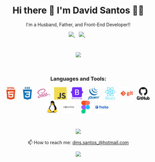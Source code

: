 <h1 align='center'>
  Hi there 👋 I'm David Santos 👨‍💻
</h1>

<p align='center'>
  I'm a Husband, Father, and Front-End Developer!!
</p>

<p align='center'>
  <a href="https://www.linkedin.com/in/david-santos-412902161/">
    <img src="https://img.shields.io/badge/linkedin-%230077B5.svg?&style=for-the-badge&logo=linkedin&logoColor=white" />
  </a>&nbsp;&nbsp;
  <a href="https://www.instagram.com/devcode21/">
    <img src="https://img.shields.io/badge/instagram-%23E4405F.svg?&style=for-the-badge&logo=instagram&logoColor=white" />        
  </a>&nbsp;&nbsp;
</p>
&nbsp;

<p align='center'>
  <a href="https://github.com/anuraghazra/github-readme-stats">
   <img src="https://github-readme-stats.vercel.app/api?username=dmssantos&count_private=true&show_icons=true&theme=highcontrast" />
  </a>
</p>

&nbsp;

<h3 align="center">
  Languages and Tools:
</h3>

<p align="center">
  <img src="https://github.com/devicons/devicon/blob/master/icons/html5/html5-plain-wordmark.svg" alt="html5" width="40" height="40"/>&nbsp;&nbsp;
  <img src="https://github.com/devicons/devicon/blob/master/icons/css3/css3-plain-wordmark.svg" alt="css3" width="40" height="40"/>&nbsp;&nbsp;
  <img src="https://github.com/devicons/devicon/blob/master/icons/sass/sass-original.svg" alt="sass" width="40" height="40"/>&nbsp;&nbsp;
  <img src="https://github.com/devicons/devicon/blob/master/icons/javascript/javascript-original.svg" alt="javascript" width="40" height="40"/>&nbsp;&nbsp;
  <img src="https://github.com/devicons/devicon/blob/master/icons/bootstrap/bootstrap-plain-wordmark.svg" alt="bootstrap" width="40" height="40"/>&nbsp;&nbsp;
  <img src="https://github.com/devicons/devicon/blob/master/icons/jquery/jquery-plain-wordmark.svg" alt="jquery" width="40" height="40"/>&nbsp;&nbsp;
  <img src="https://github.com/devicons/devicon/blob/master/icons/react/react-original-wordmark.svg" alt="react" width="40" height="40"/>&nbsp;&nbsp;
  <img src="https://github.com/devicons/devicon/blob/master/icons/git/git-plain-wordmark.svg" alt="git" width="40" height="40"/>&nbsp;&nbsp;
  <img src="https://github.com/devicons/devicon/blob/master/icons/github/github-original-wordmark.svg" alt="github" width="40" height="40" />&nbsp;&nbsp;
  <img src="https://github.com/devicons/devicon/blob/master/icons/linux/linux-original.svg" alt="linux" width="40" height="40"/>&nbsp;&nbsp;
  <img src="https://github.com/devicons/devicon/blob/master/icons/codepen/codepen-original-wordmark.svg" alt="codepen" width="40" height="40"/>&nbsp;&nbsp;
  <img src="https://github.com/devicons/devicon/blob/master/icons/figma/figma-original.svg" alt="figma" width="40" height="40"/>&nbsp;&nbsp;
  <img src="https://github.com/devicons/devicon/blob/master/icons/trello/trello-plain-wordmark.svg" alt="trello" width="40" height="40"/>&nbsp;&nbsp;
</p>

&nbsp;

<p align='center'>
  <a href="https://github.com/anuraghazra/github-readme-stats">
    <img src="https://github-readme-stats.vercel.app/api/top-langs/?username=dmssantos" />
  </a>
</p>

<p align='center'>
  📫 How to reach me: <a href='mailto:dms.santos_@hotmail.com'>dms.santos_@hotmail.com</a>
</p>

<p align='center'>
  <a href="#"><img src="https://badges.pufler.dev/visits/dmssantos/dmssantos"></a>
</p>
